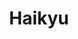 ---
layout: lecteur.njk
tags : haikyu

title : Haikyu
episode : 03
saison : 4
iframe :
cc :  VostFr
    
---